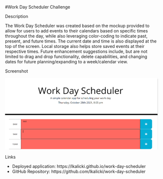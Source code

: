 #Work Day Scheduler Challenge

Description

The Work Day Scheduler was created based on the mockup provided to allow for users to add events to their calendars based on specific times throughout the day, while also leveraging color-coding to indicate past, present, and future times. The current date and time is also displayed at the top of the screen. Local storage also helps store saved events at their respective times. Future enhancement suggestions include, but are not limited to drag and drop functionality, delete capabilities, and changing dates for future planning/expanding to a week/calendar view. 

Screenshot

 <img src="./assets/images/screenshot.png" alt="Screenshot"/>



Links
<ul>
    <li>
    Deployed application: https://lkalicki.github.io/work-day-scheduler
    </li>
    <li>
    GitHub Repository: https://github.com/lkalicki/work-day-scheduler
    </li>
</ul>